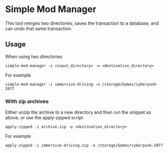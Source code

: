 # Simple Mod Manager
This tool merges two directories, saves the transaction to a database, and can undo that same transaction.

## Usage
When using two directories

```
simple-mod-manager -i <input_directory> -o <destination_directory>
```

For example

```
simple-mod-manager -i immersive-driving -o /storage/Games/cyberpunk-2077
```

### With zip archives

Either unzip the archive to a new directory and then run the snippet as above, or use the apply-zipped script

```
apply-zipped -i archive.zip -o <destination_directory>
```

For example 

```
apply-zipped -i immersive-driving.zip -o /storage/Games/cyberpunk-2077
```
